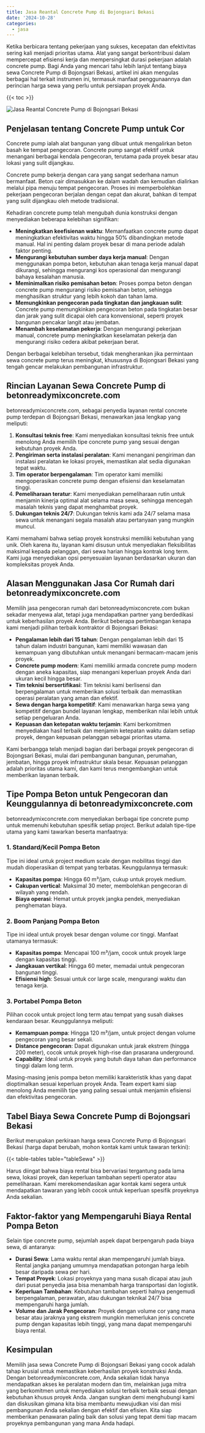```yaml
---
title: Jasa Reantal Concrete Pump di Bojongsari Bekasi
date: '2024-10-28'
categories:
  - jasa
---
```


Ketika berbicara tentang pekerjaan yang sukses, kecepatan dan efektivitas sering kali menjadi prioritas utama. Alat yang sangat berkontribusi dalam mempercepat efisiensi kerja dan mempersingkat durasi pekerjaan adalah concrete pump. Bagi Anda yang mencari tahu lebih lanjut tentang biaya sewa Concrete Pump di Bojongsari Bekasi, artikel ini akan mengulas berbagai hal terkait instrumen ini, termasuk manfaat penggunaannya dan perincian harga sewa yang perlu untuk persiapan proyek Anda.

{{< toc >}}

![Jasa Reantal Concrete Pump di Bojongsari Bekasi](https://betoncor8.github.io/pump/concrete-pump%20(13).png)

## Penjelasan tentang Concrete Pump untuk Cor

Concrete pump ialah alat bangunan yang dibuat untuk mengalirkan beton basah ke tempat pengecoran. Concrete pump sangat efektif untuk menangani berbagai kendala pengecoran, terutama pada proyek besar atau lokasi yang sulit dijangkau.

Concrete pump bekerja dengan cara yang sangat sederhana namun bermanfaat. Beton cair dimasukkan ke dalam wadah dan kemudian dialirkan melalui pipa menuju tempat pengecoran. Proses ini memperbolehkan pekerjaan pengecoran berjalan dengan cepat dan akurat, bahkan di tempat yang sulit dijangkau oleh metode tradisional.

Kehadiran concrete pump telah mengubah dunia konstruksi dengan menyediakan beberapa kelebihan signifikan:

- **Meningkatkan keefisienan waktu**: Memanfaatkan concrete pump dapat meningkatkan efektivitas waktu hingga 50% dibandingkan metode manual. Hal ini penting dalam proyek besar di mana periode adalah faktor penting.
- **Mengurangi kebutuhan sumber daya kerja manual**: Dengan menggunakan pompa beton, kebutuhan akan tenaga kerja manual dapat dikurangi, sehingga mengurangi kos operasional dan mengurangi bahaya kesalahan manusia.
- **Meminimalkan risiko pemisahan beton**: Proses pompa beton dengan concrete pump mengurangi risiko pemisahan beton, sehingga menghasilkan struktur yang lebih kokoh dan tahan lama.
- **Memungkinkan pengecoran pada tingkatan dan jangkauan sulit**: Concrete pump memungkinkan pengecoran beton pada tingkatan besar dan jarak yang sulit dicapai oleh cara konvensional, seperti proyek bangunan pencakar langit atau jembatan.
- **Menambah keselamatan pekerja**: Dengan mengurangi pekerjaan manual, concrete pump meningkatkan keselamatan pekerja dan mengurangi risiko cedera akibat pekerjaan berat.

Dengan berbagai kelebihan tersebut, tidak mengherankan jika permintaan sewa concrete pump terus meningkat, khususnya di Bojongsari Bekasi yang tengah gencar melakukan pembangunan infrastruktur.

## Rincian Layanan Sewa Concrete Pump di betonreadymixconcrete.com

betonreadymixconcrete.com, sebagai penyedia layanan rental concrete pump terdepan di Bojongsari Bekasi, menawarkan jasa lengkap yang meliputi:

1. **Konsultasi teknis free**: Kami menyediakan konsultasi teknis free untuk menolong Anda memilih tipe concrete pump yang sesuai dengan kebutuhan proyek Anda.
2. **Pengiriman serta instalasi peralatan**: Kami menangani pengiriman dan instalasi peralatan ke lokasi proyek, memastikan alat sedia digunakan tepat waktu.
3. **Tim operator berpengalaman**: Tim operator kami memiliki mengoperasikan concrete pump dengan efisiensi dan keselamatan tinggi.
4. **Pemeliharaan teratur**: Kami menyediakan pemeliharaan rutin untuk menjamin kinerja optimal alat selama masa sewa, sehingga mencegah masalah teknis yang dapat menghambat proyek.
5. **Dukungan teknis 24/7**: Dukungan teknis kami ada 24/7 selama masa sewa untuk menangani segala masalah atau pertanyaan yang mungkin muncul.

Kami memahami bahwa setiap proyek konstruksi memiliki kebutuhan yang unik. Oleh karena itu, layanan kami disusun untuk menyediakan fleksibilitas maksimal kepada pelanggan, dari sewa harian hingga kontrak long term. Kami juga menyediakan opsi penyesuaian layanan berdasarkan ukuran dan kompleksitas proyek Anda.

## Alasan Menggunakan Jasa Cor Rumah dari betonreadymixconcrete.com

Memilih jasa pengecoran rumah dari betonreadymixconcrete.com bukan sekadar menyewa alat, tetapi juga mendapatkan partner yang berdedikasi untuk keberhasilan proyek Anda. Berikut beberapa pertimbangan kenapa kami menjadi pilihan terbaik kontraktor di Bojongsari Bekasi:

- **Pengalaman lebih dari 15 tahun**: Dengan pengalaman lebih dari 15 tahun dalam industri bangunan, kami memiliki wawasan dan kemampuan yang dibutuhkan untuk menangani bermacam-macam jenis proyek.
- **Concrete pump modern**: Kami memiliki armada concrete pump modern dengan aneka kapasitas, siap menangani keperluan proyek Anda dari ukuran kecil hingga besar.
- **Tim teknisi bersertifikasi**: Tim teknisi kami berlisensi dan berpengalaman untuk memberikan solusi terbaik dan memastikan operasi peralatan yang aman dan efektif.
- **Sewa dengan harga kompetitif**: Kami menawarkan harga sewa yang kompetitif dengan bundel layanan lengkap, memberikan nilai lebih untuk setiap pengeluaran Anda.
- **Kepuasan dan ketepatan waktu terjamin**: Kami berkomitmen menyediakan hasil terbaik dan menjamin ketepatan waktu dalam setiap proyek, dengan kepuasan pelanggan sebagai prioritas utama.

Kami berbangga telah menjadi bagian dari berbagai proyek pengecoran di Bojongsari Bekasi, mulai dari pembangunan bangunan, perumahan, jembatan, hingga proyek infrastruktur skala besar. Kepuasan pelanggan adalah prioritas utama kami, dan kami terus mengembangkan untuk memberikan layanan terbaik.

## Tipe Pompa Beton untuk Pengecoran dan Keunggulannya di betonreadymixconcrete.com

betonreadymixconcrete.com menyediakan berbagai tipe concrete pump untuk memenuhi kebutuhan spesifik setiap project. Berikut adalah tipe-tipe utama yang kami tawarkan beserta manfaatnya:

### 1\. Standard/Kecil Pompa Beton

Tipe ini ideal untuk project medium scale dengan mobilitas tinggi dan mudah dioperasikan di tempat yang terbatas. Keunggulannya termasuk:

- **Kapasitas pompa**: Hingga 60 m³/jam, cukup untuk proyek medium.
- **Cakupan vertical**: Maksimal 30 meter, membolehkan pengecoran di wilayah yang rendah.
- **Biaya operasi**: Hemat untuk proyek jangka pendek, menyediakan penghematan biaya.

### 2\. Boom Panjang Pompa Beton

Tipe ini ideal untuk proyek besar dengan volume cor tinggi. Manfaat utamanya termasuk:

- **Kapasitas pompa**: Mencapai 100 m³/jam, cocok untuk proyek large dengan kapasitas tinggi.
- **Jangkauan vertikal**: Hingga 60 meter, memadai untuk pengecoran bangunan tinggi.
- **Efisiensi high**: Sesuai untuk cor large scale, mengurangi waktu dan tenaga kerja.

### 3\. Portabel Pompa Beton

Pilihan cocok untuk project long term atau tempat yang susah diakses kendaraan besar. Keunggulannya meliputi:

- **Kemampuan pompa**: Hingga 120 m³/jam, untuk project dengan volume pengecoran yang besar sekali.
- **Distance pengecoran**: Dapat digunakan untuk jarak ekstrem (hingga 200 meter), cocok untuk proyek high-rise dan prasarana underground.
- **Capability**: Ideal untuk proyek yang butuh daya tahan dan performance tinggi dalam long term.

Masing-masing jenis pompa beton memiliki karakteristik khas yang dapat dioptimalkan sesuai keperluan proyek Anda. Team expert kami siap menolong Anda memilih tipe yang paling sesuai untuk menjamin efisiensi dan efektivitas pengecoran.

## Tabel Biaya Sewa Concrete Pump di Bojongsari Bekasi

Berikut merupakan perkiraan harga sewa Concrete Pump di Bojongsari Bekasi (harga dapat berubah, mohon kontak kami untuk tawaran terkini):

{{< table-tables table="tableSewa" >}}

Harus diingat bahwa biaya rental bisa bervariasi tergantung pada lama sewa, lokasi proyek, dan keperluan tambahan seperti operator atau pemeliharaan. Kami merekomendasikan agar kontak kami segera untuk mendapatkan tawaran yang lebih cocok untuk keperluan spesifik proyeknya Anda sekalian.

## Faktor-faktor yang Mempengaruhi Biaya Rental Pompa Beton

Selain tipe concrete pump, sejumlah aspek dapat berpengaruh pada biaya sewa, di antaranya:

- **Durasi Sewa**: Lama waktu rental akan mempengaruhi jumlah biaya. Rental jangka panjang umumnya mendapatkan potongan harga lebih besar daripada sewa per hari.
- **Tempat Proyek**: Lokasi proyeknya yang mana susah dicapai atau jauh dari pusat penyedia jasa bisa menambah harga transportasi dan logistik.
- **Keperluan Tambahan**: Kebutuhan tambahan seperti halnya pengemudi berpengalaman, perawatan, atau dukungan teknikal 24/7 bisa mempengaruhi harga jumlah.
- **Volume dan Jarak Pengecoran**: Proyek dengan volume cor yang mana besar atau jaraknya yang ekstrem mungkin memerlukan jenis concrete pump dengan kapasitas lebih tinggi, yang mana dapat mempengaruhi biaya rental.

## Kesimpulan

Memilih jasa sewa Concrete Pump di Bojongsari Bekasi yang cocok adalah tahap krusial untuk memastikan keberhasilan proyek konstruksi Anda. Dengan betonreadymixconcrete.com, Anda sekalian tidak hanya mendapatkan akses ke peralatan modern dan tim, melainkan juga mitra yang berkomitmen untuk menyediakan solusi terbaik terbaik sesuai dengan kebutuhan khusus proyek Anda. Jangan sungkan demi menghubungi kami dan diskusikan gimana kita bisa membantu mewujudkan visi dan misi pembangunan Anda sekalian dengan efektif dan efisien. Kita siap memberikan penawaran paling baik dan solusi yang tepat demi tiap macam proyeknya pembangunan yang mana Anda hadapi.
